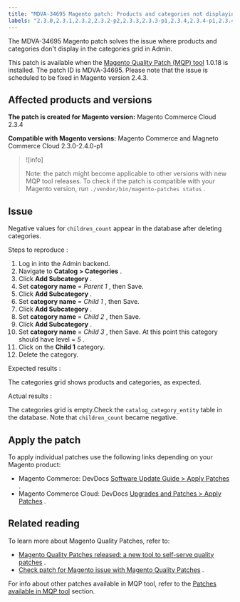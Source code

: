 ```yaml
---
title: "MDVA-34695 Magento patch: Products and categories not displaying"
labels: "2.3.0,2.3.1,2.3.2,2.3.2-p2,2.3.3,2.3.3-p1,2.3.4,2.3.4-p1,2.3.4-p2,2.3.5,2.3.5-p1,2.3.5-p2,2.3.6,2.3.6-p1,2.4.0,2.4.0-p1,MQP 1.0.18,MQP patches,Magento Commerce,Magento Commerce Cloud,Magento Quality Patches,catalog_category_entity,categories grid,children_count,display,products"
---
```


The MDVA-34695 Magento patch solves the issue where products and categories don't display in the categories grid in Admin.

This patch is available when the [Magento Quality Patch (MQP) tool](https://support.magento.com/hc/en-us/articles/360047139492) 1.0.18 is installed. The patch ID is MDVA-34695. Please note that the issue is scheduled to be fixed in Magento version 2.4.3.

## Affected products and versions

 **The patch is created for Magento version:** Magento Commerce Cloud 2.3.4

 **Compatible with Magento versions:** Magento Commerce and Magneto Commerce Cloud 2.3.0-2.4.0-p1

>![info]
>
>Note: the patch might become applicable to other versions with new MQP tool releases. To check if the patch is compatible with your Magento version, run `./vendor/bin/magento-patches status` .

## Issue

Negative values for `children_count` appear in the database after deleting categories.

 <span class="wysiwyg-underline">Steps to reproduce</span> :

1. Log in into the Admin backend.
1. Navigate to **Catalog > Categories** .
1. Click **Add Subcategory** .
1. Set **category name** = *Parent 1* , then Save.
1. Click **Add Subcategory** .
1. Set **category name** = *Child 1* , then Save.
1. Click **Add Subcategory** .
1. Set **category name** = *Child 2* , then Save.
1. Click **Add Subcategory** .
1. Set **category name** = *Child 3* , then Save. At this point this category should have level = *5* .
1. Click on the **Child 1** category.
1. Delete the category.

 <span class="wysiwyg-underline">Expected results</span> :

The categories grid shows products and categories, as expected.

 <span class="wysiwyg-underline">Actual results</span> :

The categories grid is empty.Check the `catalog_category_entity` table in the database. Note that `children_count` became negative.

## Apply the patch

To apply individual patches use the following links depending on your Magento product:

* Magento Commerce: DevDocs [Software Update Guide > Apply Patches](https://devdocs.magento.com/guides/v2.4/comp-mgr/patching.html) .
* Magento Commerce Cloud: DevDocs [Upgrades and Patches > Apply Patches](https://devdocs.magento.com/cloud/project/project-patch.html) .

## Related reading

To learn more about Magento Quality Patches, refer to:

* [Magento Quality Patches released: a new tool to self-serve quality patches](https://support.magento.com/hc/en-us/articles/360047139492) .
* [Check patch for Magento issue with Magento Quality Patches](https://support.magento.com/hc/en-us/articles/360047125252) .

For info about other patches available in MQP tool, refer to the [Patches available in MQP tool](https://support.magento.com/hc/en-us/sections/360010506631-Patches-available-in-MQP-tool-) section.